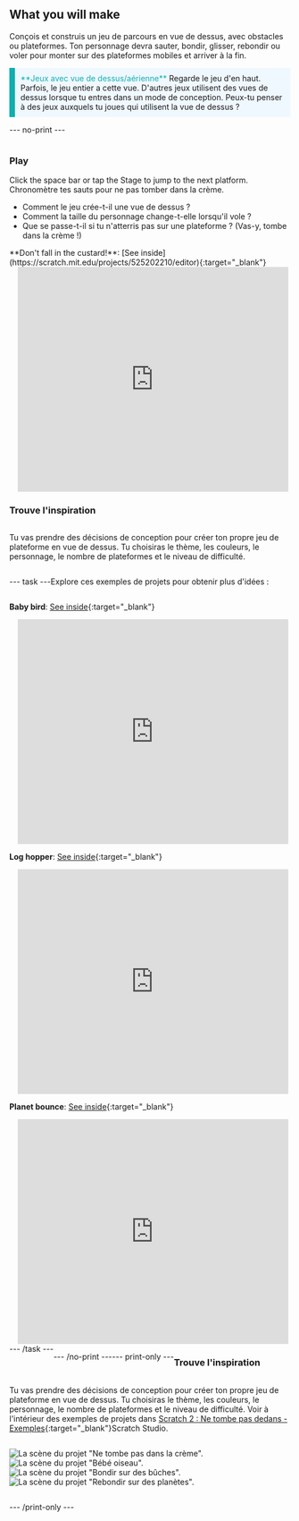 ## What you will make

Conçois et construis un jeu de parcours en vue de dessus, avec obstacles ou plateformes. Ton personnage devra sauter, bondir, glisser, rebondir ou voler pour monter sur des plateformes mobiles et arriver à la fin.

<p style="border-left: solid; border-width:10px; border-color: #0faeb0; background-color: aliceblue; padding: 10px;">
<span style="color: #0faeb0">**Jeux avec vue de dessus/aérienne**</span> Regarde le jeu d'en haut. Parfois, le jeu entier a cette vue. D'autres jeux utilisent des vues de dessus lorsque tu entres dans un mode de conception. Peux-tu penser à des jeux auxquels tu joues qui utilisent la vue de dessus ? 
</p>

--- no-print ---

<div style="display: flex; flex-wrap: wrap">
<div style="flex-basis: 175px; flex-grow: 1">  

### Play

Click the space bar or tap the Stage to jump to the next platform. Chronomètre tes sauts pour ne pas tomber dans la crème.

+ Comment le jeu crée-t-il une vue de dessus ? 
+ Comment la taille du personnage change-t-elle lorsqu'il vole ? 
+ Que se passe-t-il si tu n'atterris pas sur une plateforme ? (Vas-y, tombe dans la crème !)

</div>

<div>
**Don't fall in the custard!**: [See inside](https://scratch.mit.edu/projects/525202210/editor){:target="_blank"}
<div class="scratch-preview" style="margin-left: 15px;">
  <iframe allowtransparency="true" width="485" height="402" src="https://scratch.mit.edu/projects/embed/525202210/?autostart=false" frameborder="0"></iframe>
</div>

</div>

### Trouve l'inspiration

Tu vas prendre des décisions de conception pour créer ton propre jeu de plateforme en vue de dessus. Tu choisiras le thème, les couleurs, le personnage, le nombre de plateformes et le niveau de difficulté.

--- task ---

Explore ces exemples de projets pour obtenir plus d'idées :

**Baby bird**: [See inside](https://scratch.mit.edu/projects/525236983/editor){:target="_blank"}
<div class="scratch-preview" style="margin-left: 15px;">
  <iframe allowtransparency="true" width="485" height="402" src="https://scratch.mit.edu/projects/embed/525236983/?autostart=false" frameborder="0"></iframe>
</div>

**Log hopper**: [See inside](https://scratch.mit.edu/projects/525236345/editor){:target="_blank"}
<div class="scratch-preview" style="margin-left: 15px;">
  <iframe allowtransparency="true" width="485" height="402" src="https://scratch.mit.edu/projects/embed/525236345/?autostart=false" frameborder="0"></iframe>
</div>

**Planet bounce**: [See inside](https://scratch.mit.edu/projects/525236603/editor){:target="_blank"}
<div class="scratch-preview" style="margin-left: 15px;">
  <iframe allowtransparency="true" width="485" height="402" src="https://scratch.mit.edu/projects/embed/525236603/?autostart=false" frameborder="0"></iframe>
</div>
--- /task ---

--- /no-print ---

--- print-only ---

### Trouve l'inspiration

Tu vas prendre des décisions de conception pour créer ton propre jeu de plateforme en vue de dessus. Tu choisiras le thème, les couleurs, le personnage, le nombre de plateformes et le niveau de difficulté. Voir à l'intérieur des exemples de projets dans [Scratch 2 : Ne tombe pas dedans - Exemples](https://scratch.mit.edu/studios/29599110/){:target="_blank"}Scratch Studio.

![La scène du projet "Ne tombe pas dans la crème".](images/custard.png) ![La scène du projet "Bébé oiseau".](images/bird.png) ![La scène du projet "Bondir sur des bûches".](images/frog.png) ![La scène du projet "Rebondir sur des planètes".](images/space.png)

--- /print-only ---

 
